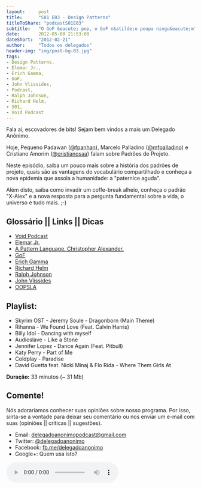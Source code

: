 ```yaml
---
layout:     post
title:      "S01 E03 - Design Patterns"
titleToShare: "podcastS01E03"
subtitle:   "O GoF &eacute; pop, o GoF n&atilde;o poupa ningu&eacute;m"
date:       2012-05-08 21:53:00
dateShort:  "2012-02-21"
author:     "Todos os delegados"
header-img: "img/post-bg-03.jpg"
tags:
- Design Patterns,
- Elemar Jr.,
- Erich Gamma,
- GoF,
- John Vlissides,
- Podcast,
- Ralph Johnson,
- Richard Helm,
- S01,
- Void Podcast
---
```


<p>Fala a&iacute;, escovadores de bits! Sejam bem vindos a mais um Delegado An&ocirc;nimo.</p>
<p>Hoje, Pequeno Padawan (<a href="http://www.twitter.com/fpanhan">@fpanhan</a>), Marcelo Palladino (<a href="http://www.twitter.com/mfpalladino">@mfpalladino</a>) e Cristiano Amorim (<a href="http://www.twitter.com/cristianosaa">@cristianosaa</a>) falam sobre Padr&otilde;es de Projeto.</p>
<p>Neste epis&oacute;dio, saiba um pouco mais sobre a hist&oacute;ria dos padr&otilde;es de projeto, quais s&atilde;o as vantagens do vocabul&aacute;rio compartilhado e conhe&ccedil;a a nova epidemia que assola a humanidade: a &quot;paternice aguda&quot;.</p>
<p>Al&eacute;m disto, saiba como invadir um coffe-break alheio, conhe&ccedil;a o padr&atilde;o &quot;X-Alex&quot; e a nova resposta para a pergunta fundamental sobre a vida, o universo e tudo mais. ;-)</p>
<h2 class="section-heading">Gloss&aacute;rio || Links || Dicas</h2>
<ul>
    <li>
        <a href="http://voidpodcast.com/" target="_blank">Void Podcast</a>
    </li>
    <li>
        <a href="http://elemarjr.net/" target="_blank">Elemar Jr.</a>
    </li>
    <li>
        <a href="http://www.patternlanguage.com/" target="_blank">A Pattern Language. Christopher Alexander.</a>
    </li>
    <li>
        <a href="http://en.wikipedia.org/wiki/Design_Patterns" target="_blank">GoF</a>
    </li>
    <li>
        <a href="http://en.wikipedia.org/wiki/Erich_Gamma" target="_blank">Erich Gamma</a>
    </li>
    <li>
        <a href="http://c2.com/cgi/wiki?RichardHelm" target="_blank">Richard Helm</a>
    </li>
    <li>
        <a href="http://en.wikipedia.org/wiki/Ralph_Johnson_%28computer_scientist%29" target="_blank">Ralph Johnson</a>
    </li>
    <li>
        <a href="http://en.wikipedia.org/wiki/John_Vlissides" target="_blank">John Vlissides</a>
    </li>
    <li>
        <a href="http://en.wikipedia.org/wiki/OOPSLA" target="_blank">OOPSLA</a>
    </li>
</ul>
<h2 class="section-heading">Playlist:</h2>
<ul>
    <li>Skyrim OST - Jeremy Soule - Dragonborn (Main Theme)</li>
    <li>Rihanna - We Found Love (Feat. Calvin Harris)</li>
    <li>Billy Idol - Dancing with myself</li>
    <li>Audioslave - Like a Stone</li>
    <li>Jennifer Lopez - Dance Again (Feat. Pitbull)</li>
    <li>Katy Perry - Part of Me</li>
    <li>Coldplay - Paradise</li>
    <li>David Guetta feat. Nicki Minaj & Flo Rida - Where Them Girls At</li>
</ul>

<p><strong>Dura&ccedil;&atilde;o:</strong> 33 minutos (~ 31 Mb)</p>

<h2 class="section-heading">Comente!</h2>
<p>
    N&oacute;s adorar&iacute;amos conhecer suas opini&otilde;es sobre nosso programa. Por isso, sinta-se a vontade para deixar seu coment&aacute;rio ou nos enviar um e-mail com suas (opini&otilde;es || cr&iacute;ticas || sugest&otilde;es).
</p>
<ul>
    <li>Email: <a href="mailto:delegadoanonimopodcast@gmail.com">delegadoanonimopodcast@gmail.com</a></li>
    <li>Twitter: <a href="http://www.twitter.com/delegadoanonimo">@delegadoanonimo</a></li>
    <li>Facebook: <a href="http://www.facebook.com/delegadoanonimo">fb.me/delegadoanonimo</a></li>
    <li>Google+: Quem usa isto?</li>
</ul>
<p>
    <audio controls>
        <source src="http://media.blubrry.com/delegadoanonimo/www.archive.org/download/S01E03-PadresDeProjeto/03DelegadoAnonimoS01E03-DesignPatterns.mp3" type="audio/mpeg">
        Aparentemente seu browser n&atilde;o suporta &aacute;udio.
    </audio>
</p>

